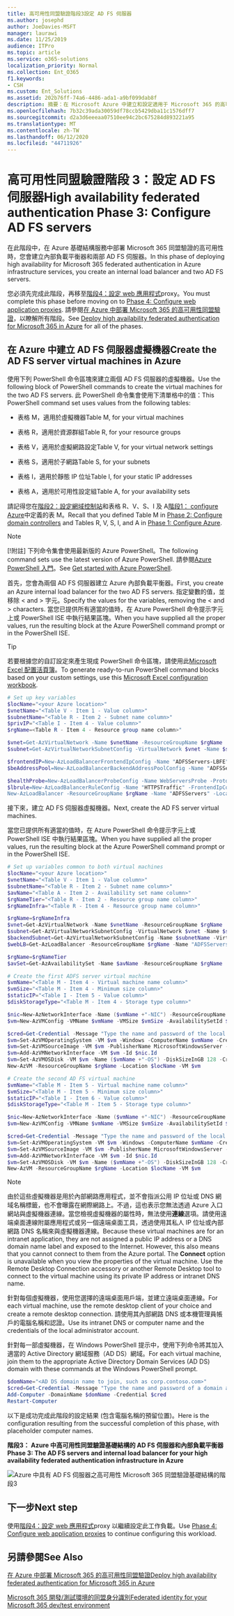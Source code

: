 ```yaml
---
title: 高可用性同盟驗證階段3設定 AD FS 伺服器
ms.author: josephd
author: JoeDavies-MSFT
manager: laurawi
ms.date: 11/25/2019
audience: ITPro
ms.topic: article
ms.service: o365-solutions
localization_priority: Normal
ms.collection: Ent_O365
f1.keywords:
- CSH
ms.custom: Ent_Solutions
ms.assetid: 202b76ff-74a6-4486-ada1-a9bf099dab8f
description: 摘要：在 Microsoft Azure 中建立和設定適用于 Microsoft 365 的高可用性同盟驗證的 Active Directory Federation Services （AD FS）伺服器。
ms.openlocfilehash: 7b32c39ada30059df78ccb5429dba11c1576dff7
ms.sourcegitcommit: d2a3d6eeeaa07510ee94c2bc675284d893221a95
ms.translationtype: MT
ms.contentlocale: zh-TW
ms.lasthandoff: 06/12/2020
ms.locfileid: "44711926"
---
```

# <a name="high-availability-federated-authentication-phase-3-configure-ad-fs-servers"></a><span data-ttu-id="4ffc5-103">高可用性同盟驗證階段 3：設定 AD FS 伺服器</span><span class="sxs-lookup"><span data-stu-id="4ffc5-103">High availability federated authentication Phase 3: Configure AD FS servers</span></span>

<span data-ttu-id="4ffc5-104">在此階段中，在 Azure 基礎結構服務中部署 Microsoft 365 同盟驗證的高可用性時，您會建立內部負載平衡器和兩部 AD FS 伺服器。</span><span class="sxs-lookup"><span data-stu-id="4ffc5-104">In this phase of deploying high availability for Microsoft 365 federated authentication in Azure infrastructure services, you create an internal load balancer and two AD FS servers.</span></span>
  
<span data-ttu-id="4ffc5-105">您必須先完成此階段，再移至[階段4：設定 web 應用程式](high-availability-federated-authentication-phase-4-configure-web-application-pro.md)proxy。</span><span class="sxs-lookup"><span data-stu-id="4ffc5-105">You must complete this phase before moving on to [Phase 4: Configure web application proxies](high-availability-federated-authentication-phase-4-configure-web-application-pro.md).</span></span> <span data-ttu-id="4ffc5-106">請參閱[在 Azure 中部署 Microsoft 365 的高可用性同盟驗證](deploy-high-availability-federated-authentication-for-office-365-in-azure.md)，以瞭解所有階段。</span><span class="sxs-lookup"><span data-stu-id="4ffc5-106">See [Deploy high availability federated authentication for Microsoft 365 in Azure](deploy-high-availability-federated-authentication-for-office-365-in-azure.md) for all of the phases.</span></span>
  
## <a name="create-the-ad-fs-server-virtual-machines-in-azure"></a><span data-ttu-id="4ffc5-107">在 Azure 中建立 AD FS 伺服器虛擬機器</span><span class="sxs-lookup"><span data-stu-id="4ffc5-107">Create the AD FS server virtual machines in Azure</span></span>

<span data-ttu-id="4ffc5-108">使用下列 PowerShell 命令區塊來建立兩個 AD FS 伺服器的虛擬機器。</span><span class="sxs-lookup"><span data-stu-id="4ffc5-108">Use the following block of PowerShell commands to create the virtual machines for the two AD FS servers.</span></span> <span data-ttu-id="4ffc5-109">此 PowerShell 命令集會使用下清單格中的值：</span><span class="sxs-lookup"><span data-stu-id="4ffc5-109">This PowerShell command set uses values from the following tables:</span></span>
  
- <span data-ttu-id="4ffc5-110">表格 M，適用於虛擬機器</span><span class="sxs-lookup"><span data-stu-id="4ffc5-110">Table M, for your virtual machines</span></span>
    
- <span data-ttu-id="4ffc5-111">表格 R，適用於資源群組</span><span class="sxs-lookup"><span data-stu-id="4ffc5-111">Table R, for your resource groups</span></span>
    
- <span data-ttu-id="4ffc5-112">表格 V，適用於虛擬網路設定</span><span class="sxs-lookup"><span data-stu-id="4ffc5-112">Table V, for your virtual network settings</span></span>
    
- <span data-ttu-id="4ffc5-113">表格 S，適用於子網路</span><span class="sxs-lookup"><span data-stu-id="4ffc5-113">Table S, for your subnets</span></span>
    
- <span data-ttu-id="4ffc5-114">表格 I，適用於靜態 IP 位址</span><span class="sxs-lookup"><span data-stu-id="4ffc5-114">Table I, for your static IP addresses</span></span>
    
- <span data-ttu-id="4ffc5-115">表格 A，適用於可用性設定組</span><span class="sxs-lookup"><span data-stu-id="4ffc5-115">Table A, for your availability sets</span></span>
    
<span data-ttu-id="4ffc5-116">請記得您在[階段2：設定網域控制站](high-availability-federated-authentication-phase-2-configure-domain-controllers.md)和表格 R、V、S、I 及 A[階段1： configure Azure](high-availability-federated-authentication-phase-1-configure-azure.md)中定義的表 M。</span><span class="sxs-lookup"><span data-stu-id="4ffc5-116">Recall that you defined Table M in [Phase 2: Configure domain controllers](high-availability-federated-authentication-phase-2-configure-domain-controllers.md) and Tables R, V, S, I, and A in [Phase 1: Configure Azure](high-availability-federated-authentication-phase-1-configure-azure.md).</span></span>
  
> [!NOTE]
> <span data-ttu-id="4ffc5-117">[!附註] 下列命令集會使用最新版的 Azure PowerShell。</span><span class="sxs-lookup"><span data-stu-id="4ffc5-117">The following command sets use the latest version of Azure PowerShell.</span></span> <span data-ttu-id="4ffc5-118">請參閱[Azure PowerShell 入門](https://docs.microsoft.com/powershell/azure/get-started-azureps)。</span><span class="sxs-lookup"><span data-stu-id="4ffc5-118">See [Get started with Azure PowerShell](https://docs.microsoft.com/powershell/azure/get-started-azureps).</span></span> 
  
<span data-ttu-id="4ffc5-119">首先，您會為兩個 AD FS 伺服器建立 Azure 內部負載平衡器。</span><span class="sxs-lookup"><span data-stu-id="4ffc5-119">First, you create an Azure internal load balancer for the two AD FS servers.</span></span> <span data-ttu-id="4ffc5-120">指定變數的值，並移除 \< and > 字元。</span><span class="sxs-lookup"><span data-stu-id="4ffc5-120">Specify the values for the variables, removing the \< and > characters.</span></span> <span data-ttu-id="4ffc5-121">當您已提供所有適當的值時，在 Azure PowerShell 命令提示字元上或 PowerShell ISE 中執行結果區塊。</span><span class="sxs-lookup"><span data-stu-id="4ffc5-121">When you have supplied all the proper values, run the resulting block at the Azure PowerShell command prompt or in the PowerShell ISE.</span></span>
  
> [!TIP]
> <span data-ttu-id="4ffc5-122">若要根據您的自訂設定來產生現成 PowerShell 命令區塊，請使用此[Microsoft Excel 配置活頁簿](https://github.com/MicrosoftDocs/OfficeDocs-Enterprise/raw/live/Enterprise/media/deploy-high-availability-federated-authentication-for-office-365-in-azure/O365FedAuthInAzure_Config.xlsx)。</span><span class="sxs-lookup"><span data-stu-id="4ffc5-122">To generate ready-to-run PowerShell command blocks based on your custom settings, use this [Microsoft Excel configuration workbook](https://github.com/MicrosoftDocs/OfficeDocs-Enterprise/raw/live/Enterprise/media/deploy-high-availability-federated-authentication-for-office-365-in-azure/O365FedAuthInAzure_Config.xlsx).</span></span> 

```powershell
# Set up key variables
$locName="<your Azure location>"
$vnetName="<Table V - Item 1 - Value column>"
$subnetName="<Table R - Item 2 - Subnet name column>"
$privIP="<Table I - Item 4 - Value column>"
$rgName=<Table R - Item 4 - Resource group name column>"

$vnet=Get-AzVirtualNetwork -Name $vnetName -ResourceGroupName $rgName
$subnet=Get-AzVirtualNetworkSubnetConfig -VirtualNetwork $vnet -Name $subnetName

$frontendIP=New-AzLoadBalancerFrontendIpConfig -Name "ADFSServers-LBFE" -PrivateIPAddress $privIP -Subnet $subnet
$beAddressPool=New-AzLoadBalancerBackendAddressPoolConfig -Name "ADFSServers-LBBE"

$healthProbe=New-AzLoadBalancerProbeConfig -Name WebServersProbe -Protocol "TCP" -Port 443 -IntervalInSeconds 15 -ProbeCount 2
$lbrule=New-AzLoadBalancerRuleConfig -Name "HTTPSTraffic" -FrontendIpConfiguration $frontendIP -BackendAddressPool $beAddressPool -Probe $healthProbe -Protocol "TCP" -FrontendPort 443 -BackendPort 443
New-AzLoadBalancer -ResourceGroupName $rgName -Name "ADFSServers" -Location $locName -LoadBalancingRule $lbrule -BackendAddressPool $beAddressPool -Probe $healthProbe -FrontendIpConfiguration $frontendIP
```

<span data-ttu-id="4ffc5-123">接下來，建立 AD FS 伺服器虛擬機器。</span><span class="sxs-lookup"><span data-stu-id="4ffc5-123">Next, create the AD FS server virtual machines.</span></span>
  
<span data-ttu-id="4ffc5-124">當您已提供所有適當的值時，在 Azure PowerShell 命令提示字元上或 PowerShell ISE 中執行結果區塊。</span><span class="sxs-lookup"><span data-stu-id="4ffc5-124">When you have supplied all the proper values, run the resulting block at the Azure PowerShell command prompt or in the PowerShell ISE.</span></span>
  
```powershell
# Set up variables common to both virtual machines
$locName="<your Azure location>"
$vnetName="<Table V - Item 1 - Value column>"
$subnetName="<Table R - Item 2 - Subnet name column>"
$avName="<Table A - Item 2 - Availability set name column>"
$rgNameTier="<Table R - Item 2 - Resource group name column>"
$rgNameInfra="<Table R - Item 4 - Resource group name column>"

$rgName=$rgNameInfra
$vnet=Get-AzVirtualNetwork -Name $vnetName -ResourceGroupName $rgName
$subnet=Get-AzVirtualNetworkSubnetConfig -VirtualNetwork $vnet -Name $subnetName
$backendSubnet=Get-AzVirtualNetworkSubnetConfig -Name $subnetName -VirtualNetwork $vnet
$webLB=Get-AzLoadBalancer -ResourceGroupName $rgName -Name "ADFSServers"

$rgName=$rgNameTier
$avSet=Get-AzAvailabilitySet -Name $avName -ResourceGroupName $rgName

# Create the first ADFS server virtual machine
$vmName="<Table M - Item 4 - Virtual machine name column>"
$vmSize="<Table M - Item 4 - Minimum size column>"
$staticIP="<Table I - Item 5 - Value column>"
$diskStorageType="<Table M - Item 4 - Storage type column>"

$nic=New-AzNetworkInterface -Name ($vmName +"-NIC") -ResourceGroupName $rgName -Location $locName -Subnet $backendSubnet -LoadBalancerBackendAddressPool $webLB.BackendAddressPools[0] -PrivateIpAddress $staticIP
$vm=New-AzVMConfig -VMName $vmName -VMSize $vmSize -AvailabilitySetId $avset.Id

$cred=Get-Credential -Message "Type the name and password of the local administrator account for the first AD FS server." 
$vm=Set-AzVMOperatingSystem -VM $vm -Windows -ComputerName $vmName -Credential $cred -ProvisionVMAgent -EnableAutoUpdate
$vm=Set-AzVMSourceImage -VM $vm -PublisherName MicrosoftWindowsServer -Offer WindowsServer -Skus 2016-Datacenter -Version "latest"
$vm=Add-AzVMNetworkInterface -VM $vm -Id $nic.Id
$vm=Set-AzVMOSDisk -VM $vm -Name ($vmName +"-OS") -DiskSizeInGB 128 -CreateOption FromImage -StorageAccountType $diskStorageType
New-AzVM -ResourceGroupName $rgName -Location $locName -VM $vm

# Create the second AD FS virtual machine
$vmName="<Table M - Item 5 - Virtual machine name column>"
$vmSize="<Table M - Item 5 - Minimum size column>"
$staticIP="<Table I - Item 6 - Value column>"
$diskStorageType="<Table M - Item 5 - Storage type column>"

$nic=New-AzNetworkInterface -Name ($vmName +"-NIC") -ResourceGroupName $rgName -Location $locName  -Subnet $backendSubnet -LoadBalancerBackendAddressPool $webLB.BackendAddressPools[0] -PrivateIpAddress $staticIP
$vm=New-AzVMConfig -VMName $vmName -VMSize $vmSize -AvailabilitySetId $avset.Id

$cred=Get-Credential -Message "Type the name and password of the local administrator account for the second AD FS server." 
$vm=Set-AzVMOperatingSystem -VM $vm -Windows -ComputerName $vmName -Credential $cred -ProvisionVMAgent -EnableAutoUpdate
$vm=Set-AzVMSourceImage -VM $vm -PublisherName MicrosoftWindowsServer -Offer WindowsServer -Skus 2016-Datacenter -Version "latest"
$vm=Add-AzVMNetworkInterface -VM $vm -Id $nic.Id
$vm=Set-AzVMOSDisk -VM $vm -Name ($vmName +"-OS") -DiskSizeInGB 128 -CreateOption FromImage -StorageAccountType $diskStorageType
New-AzVM -ResourceGroupName $rgName -Location $locName -VM $vm

```

> [!NOTE]
> <span data-ttu-id="4ffc5-p105">由於這些虛擬機器是用於內部網路應用程式，並不會指派公用 IP 位址或 DNS 網域名稱標籤，也不會曝露在網際網路上。不過，這也表示您無法透過 Azure 入口網站與虛擬機器連線。當您檢視虛擬機器的屬性時，無法使用**連線**選項。請使用遠端桌面連線附屬應用程式或另一個遠端桌面工具，透過使用其私人 IP 位址或內部網路 DNS 名稱來與虛擬機器連線。</span><span class="sxs-lookup"><span data-stu-id="4ffc5-p105">Because these virtual machines are for an intranet application, they are not assigned a public IP address or a DNS domain name label and exposed to the Internet. However, this also means that you cannot connect to them from the Azure portal. The **Connect** option is unavailable when you view the properties of the virtual machine. Use the Remote Desktop Connection accessory or another Remote Desktop tool to connect to the virtual machine using its private IP address or intranet DNS name.</span></span>
  
<span data-ttu-id="4ffc5-129">針對每個虛擬機器，使用您選擇的遠端桌面用戶端，並建立遠端桌面連線。</span><span class="sxs-lookup"><span data-stu-id="4ffc5-129">For each virtual machine, use the remote desktop client of your choice and create a remote desktop connection.</span></span> <span data-ttu-id="4ffc5-130">請使用其內部網路 DNS 或本機管理員帳戶的電腦名稱和認證。</span><span class="sxs-lookup"><span data-stu-id="4ffc5-130">Use its intranet DNS or computer name and the credentials of the local administrator account.</span></span>
  
<span data-ttu-id="4ffc5-131">針對每一部虛擬機器，在 Windows PowerShell 提示中，使用下列命令將其加入適當的 Active Directory 網域服務（AD DS）網域。</span><span class="sxs-lookup"><span data-stu-id="4ffc5-131">For each virtual machine, join them to the appropriate Active Directory Domain Services (AD DS) domain with these commands at the Windows PowerShell prompt.</span></span>
  
```powershell
$domName="<AD DS domain name to join, such as corp.contoso.com>"
$cred=Get-Credential -Message "Type the name and password of a domain acccount."
Add-Computer -DomainName $domName -Credential $cred
Restart-Computer
```

<span data-ttu-id="4ffc5-132">以下是成功完成此階段的設定結果 (包含電腦名稱的預留位置)。</span><span class="sxs-lookup"><span data-stu-id="4ffc5-132">Here is the configuration resulting from the successful completion of this phase, with placeholder computer names.</span></span>
  
<span data-ttu-id="4ffc5-133">**階段3： Azure 中高可用性同盟驗證基礎結構的 AD FS 伺服器和內部負載平衡器**</span><span class="sxs-lookup"><span data-stu-id="4ffc5-133">**Phase 3: The AD FS servers and internal load balancer for your high availability federated authentication infrastructure in Azure**</span></span>

![Azure 中具有 AD FS 伺服器之高可用性 Microsoft 365 同盟驗證基礎結構的階段3](media/f39b2d2f-8a5b-44da-b763-e1f943fcdbc4.png)
  
## <a name="next-step"></a><span data-ttu-id="4ffc5-135">下一步</span><span class="sxs-lookup"><span data-stu-id="4ffc5-135">Next step</span></span>

<span data-ttu-id="4ffc5-136">使用[階段4：設定 web 應用程式](high-availability-federated-authentication-phase-4-configure-web-application-pro.md)proxy 以繼續設定此工作負載。</span><span class="sxs-lookup"><span data-stu-id="4ffc5-136">Use [Phase 4: Configure web application proxies](high-availability-federated-authentication-phase-4-configure-web-application-pro.md) to continue configuring this workload.</span></span>
  
## <a name="see-also"></a><span data-ttu-id="4ffc5-137">另請參閱</span><span class="sxs-lookup"><span data-stu-id="4ffc5-137">See Also</span></span>

[<span data-ttu-id="4ffc5-138">在 Azure 中部署 Microsoft 365 的高可用性同盟驗證</span><span class="sxs-lookup"><span data-stu-id="4ffc5-138">Deploy high availability federated authentication for Microsoft 365 in Azure</span></span>](deploy-high-availability-federated-authentication-for-office-365-in-azure.md)
  
[<span data-ttu-id="4ffc5-139">Microsoft 365 開發/測試環境的同盟身分識別</span><span class="sxs-lookup"><span data-stu-id="4ffc5-139">Federated identity for your Microsoft 365 dev/test environment</span></span>](https://docs.microsoft.com/microsoft-365/enterprise/federated-identity-for-your-office-365-dev-test-environment)


